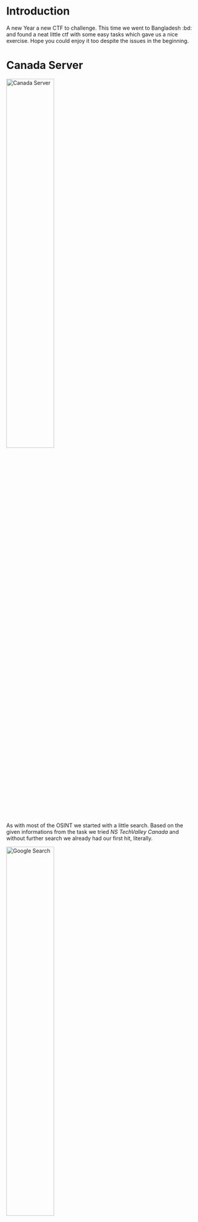 # Introduction

A new Year a new CTF to challenge. This time we went to Bangladesh :bd: and found a neat little ctf with some easy tasks which gave us a nice exercise. Hope you could enjoy it too despite the issues in the beginning.

# Canada Server

 <img src="https://raw.githubusercontent.com/bsempir0x65/CTF_Writeups/main/KnightCTF_2022/img/KnightCTF_Canada_Server.png" alt="Canada Server" width="50%" height="50%">

As with most of the OSINT we started with a little search. Based on the given informations from the task we tried *NS TechValley Canada* and without further search we already had our first hit, literally.

 <img src="https://raw.githubusercontent.com/bsempir0x65/CTF_Writeups/main/KnightCTF_2022/img/KnightCTF_Canada_Server_1.png" alt="Google Search" width="50%" height="50%">

So the flag based on the format is KCTF{192.99.167.83}. Wuhhu nice first 5 minutes of the event :robot:.

# How's the Shark

 <img src="https://raw.githubusercontent.com/bsempir0x65/CTF_Writeups/main/KnightCTF_2022/img/KnightCTF_Hows_the_Shark.png" alt="Hows the Shark" width="50%" height="50%">

# Keep Calculating

 <img src="https://raw.githubusercontent.com/bsempir0x65/CTF_Writeups/main/KnightCTF_2022/img/KnightCTF_Keep_Calculating.png" alt="Keep Calculating" width="50%" height="50%">

With the Programming tasks we had some issues cause it was not quite clear how the functions needs to be implemented. So for example when you take the task here based on the math x would never change so how do you reach 666 ? Regardless of this issue our Math Magicians :magic_wand: solved the task with no issues. Hope this little neat code can also help you.

```python
def f(x, y):
    if y != 0:
        a = math.floor(math.log10(y))
    else:
        a = -1

    return int(x*10**(1+a)+y)


def calc(a, x, y):
    a += (x * y) + f(x, y)
    print("X: ", x, " A: ", a)
    if x > 666:
        print("Doooooop")
        return "wrong"
    if x != 666:
        x += 1
        calc(a, x, y)
        return
    if x == 666:
        print("X: ", x, " A: ", a)
        print("correct")
    return "finished"

x = 1
y = 2
a = 0
print(f(1,2))
calc(a, x, y)
```

P.S: Yes the import is missing and the flag is *KCTF{90}* 

# Square Sum

 <img src="https://raw.githubusercontent.com/bsempir0x65/CTF_Writeups/main/KnightCTF_2022/img/KnightCTF_Square_Sum.png" alt="Square Sum" width="50%" height="50%">

Here we had kind of the same issue but it was more or less clear what we were searching. So our magician swang his wand and we have this time R code:
```r
myfunction <- function(n) {
  out <- NULL
  for(a in 1:floor(sqrt(n))) {
    b <- floor(sqrt(n - a^2))
    if(a^2 + b^2 == n) {
      out <- rbind(out, c(a, b))
    }
  }
  return(out)
}
```
So the flag was *KCTF{90}*  

# The Flag Vault

 <img src="https://raw.githubusercontent.com/bsempir0x65/CTF_Writeups/main/KnightCTF_2022/img/KnightCTF_The_Flag_Vault.png" alt="The Flag Vault" width="50%" height="50%">

This one was a tricky one. So after checking the event other solutions out it seems that the cool kids just us IDA and that's it. But we were clever enough to try it differently. Gimme the power Hydra :snake:.

  <img src="https://raw.githubusercontent.com/bsempir0x65/CTF_Writeups/main/KnightCTF_2022/img/KnightCTF_The_Flag_Vault_1.png" alt="Ghidra" width="50%" height="50%">

We saw in the decompiler view that it seemed to be an easy check wether you have the password or not. The password is stored in local_28 we thought at least. So ghidra said that in local_28 *adacarba* is saved. Silly us is that it was meant to be read from the end to the beginning. So it should be *abracada* read. We figured that afterwards out by checking the hexview of the file. But we could not figure out why local_20 was also part of the searched string. We guessed it after the event we went back to the hexview. So we have a new entry in our bucket list

[ ] Figure out how assembler works

So what we did was going over all the variables in the Congratulation part of the Programm and ended up with the flag *KCTF{welc0me_t0_reverse_3ngineering}*. So yeah we did not had the password but the patiences to go over each variable and check the value in it. Lucky us each variable was only one character so it did not matter which way you read out the Hex value.

# The Hungry Dragon

 <img src="https://raw.githubusercontent.com/bsempir0x65/CTF_Writeups/main/KnightCTF_2022/img/KnightCTF_The_Hungry_Dragon.png" alt="The Hungry Dragon" width="50%" height="50%">

For this one we got an .3mf file, which we had no clue for what it is. After a quick search it turned out that .3mf files are used for 3D printers to print what ever you want[3mf](https://en.wikipedia.org/wiki/3D_Manufacturing_Format). According to our search its xml based but not readable with a text editor. 
Again a quick search and we tool the first online 3mf viewer:

 <img src="https://raw.githubusercontent.com/bsempir0x65/CTF_Writeups/main/KnightCTF_2022/img/KnightCTF_The_Hungry_Dragon_1.png" alt="The Hungry Dragon" width="50%" height="50%">

Whatever that was, was not helpful. So we tried the next Tool and found something really helpful[3mf viewer](https://3dviewer.net/):

<video width="75%" height="75%" controls>
  <source src="https://user-images.githubusercontent.com/87261585/151245913-7f715f6f-abbc-4824-8a34-82d22da59510.mp4" type="video/mp4">
  https://user-images.githubusercontent.com/87261585/151245913-7f715f6f-abbc-4824-8a34-82d22da59510.mp4
</video>

As you could see we just needed to count the doughnut and sweets we found here which was pretty easy now. Based on the Flag format the flag was *KCTF{3_doughnut_and_11_sweet}*. We never did something with 3D prints but now we now how to read time, :stars: Now you know :stars: .

# Conclusion

We learned a bit about stuff we never use again probably. You should never say never maybe the next big hack will be with 3D printers printing bitcoins for me on plastic, cause paper kills the planet. Lets see what comes next in this crazy ITSec world.
